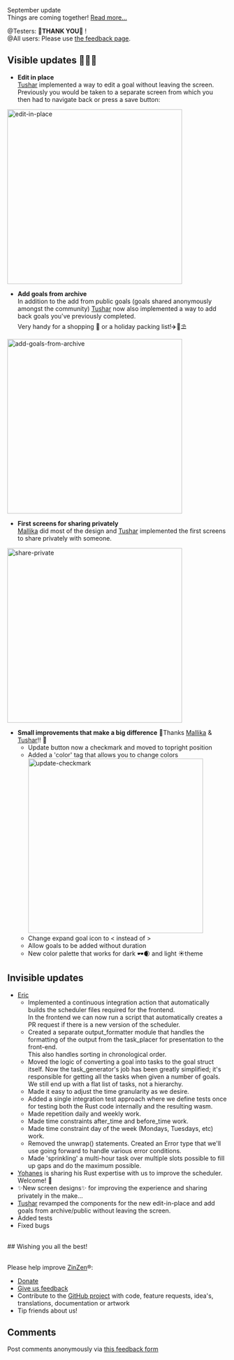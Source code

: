 September update  
Things are coming together!
[Read more...](https://blog.zinzen.me/2022/10/07/App-update.html)   

@Testers: 🙏**THANK YOU**🙏 !  
@All users: Please use [the feedback page](https://zinzen.me/Feedback).

## Visible updates 🎁🎁🎁
- **Edit in place**  
[Tushar](https://github.com/Tushar-4781) implemented a way to edit a goal without leaving the screen.  
Previously you would be taken to a separate screen from which you then had to navigate back or press a save button:  
<img src="/img/edit_in_place.gif" alt="edit-in-place" width="400"/>  

- **Add goals from archive**  
In addition to the add from public goals (goals shared anonymously amongst the community) [Tushar](https://github.com/Tushar-4781) now also implemented a way to add back goals you've previously completed.  
Very handy for a shopping 🛒 or a holiday packing list!✈️🌴⛱️   
<img src="/img/add_goals_from_archive.gif" alt="add-goals-from-archive" width="400"/>  

- **First screens for sharing privately**  
[Mallika](https://github.com/mallikarai05) did most of the design and [Tushar](https://github.com/Tushar-4781) implemented the first screens to share privately with someone.  
<img src="/img/share_private.gif" alt="share-private" width="400"/>  

- **Small improvements that make a big difference**
🙏Thanks [Mallika](https://github.com/mallikarai05) & [Tushar](https://github.com/Tushar-4781)!! 🙏
  - Update button now a checkmark and moved to topright position
  - Added a 'color' tag that allows you to change colors  
    <img src="/img/update_checkmark.PNG" alt="update-checkmark" width="400"/>  
  - Change expand goal icon to < instead of >
  - Allow goals to be added without duration
  - New color palette that works for dark 🕶️🌒 and light ☀️theme

## Invisible updates
- [Eric](https://github.com/egithinji) 
  - Implemented a continuous integration action that automatically builds the scheduler files required for the frontend.  
  In the frontend we can now run a script that automatically creates a PR request if there is a new version of the scheduler.
  - Created a separate output_formatter module that handles the formatting of the output from the task_placer for presentation to the front-end.  
  This also handles sorting in chronological order.
  - Moved the logic of converting a goal into tasks to the goal struct itself. Now the task_generator's job has been greatly simplified; it's responsible for getting all the tasks when given a number of goals. We still end up with a flat list of tasks, not a hierarchy.
  - Made it easy to adjust the time granularity as we desire.
  - Added a single integration test approach where we define tests once for testing both the Rust code internally and the resulting wasm.
  - Made repetition daily and weekly work.
  - Made time constraints after_time and before_time work.
  - Made time constraint day of the week (Mondays, Tuesdays, etc) work.
  - Removed the unwrap() statements. Created an Error type that we'll use going forward to handle various error conditions.
  - Made 'sprinkling' a multi-hour task over multiple slots possible to fill up gaps and do the maximum possible.
- [Yohanes](https://github.com/Y0h4n3s) is sharing his Rust expertise with us to improve the scheduler. Welcome! 👐
- ✨New screen designs✨ for improving the experience and sharing privately in the make...  
- [Tushar](https://github.com/Tushar-4781) revamped the components for the new edit-in-place and add goals from archive/public without leaving the screen.
- Added tests  
- Fixed bugs  
<br />  
## Wishing you all the best!
<br />
<br />

Please help improve [ZinZen](https://zinzen.me)®:  
- [Donate](https://donate.stripe.com/6oE4jK1iPcPT1m89AA)
- [Give us feedback](https://zinzen.me/Feedback)
- Contribute to the [GitHub project](https://github.com/tijlleenders/ZinZen) with code, feature requests, idea's, translations, documentation or artwork  
- Tip friends about us!

## Comments  
Post comments anonymously via [this feedback form](https://zinzen.me/Feedback)  

